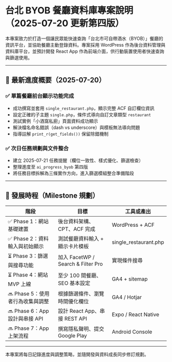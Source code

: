 # 台北 BYOB 餐廳資料庫專案說明（2025-07-20 更新第四版）

本專案致力於打造一個讓民眾能快速查詢「台北市可自帶酒水（BYOB）」餐廳的資訊平台，並協助餐廳主動登錄資料。專案採用 WordPress 作為後台資料管理與資料庫平台，並預計開發 React App 作為前端介面，供行動裝置使用者快速查詢與篩選使用。

---

## 📌 最新進度概要（2025-07-20）

### ✅ 單篇餐廳前台顯示功能完成

* 成功撰寫並套用 `single_restaurant.php`，顯示完整 ACF 自訂欄位資訊
* 設定正確的子主題 `single.php`，條件式導向自訂文章類型 `restaurant`
* 測試實例「小酒窩私廚」頁面資料成功顯示
* 解決檔名命名錯誤（dash vs underscore）與模板無法導向問題
* 指導註解 `print_r(get_fields())` 保留除錯機制

### ✅ 次日任務規劃與文件整合

* 建立 2025-07-21 任務提醒（欄位一致性、樣式優化、篩選檢查）
* 整理進度至 `ai_progress_byob` 第四版
* 將任務目標拆解為三條實作方向，進入篩選模組整合準備階段

---

## 🔭 發展時程（Milestone 規劃）

| 階段                       | 目標                               | 工具或產出                  |
| ------------------------ | -------------------------------- | ---------------------- |
| ✅ Phase 1：網站基礎建置         | 後台資料架構、CPT、ACF 完成                | WordPress + ACF        |
| ✅ Phase 2：資料輸入與初始顯示      | 測試餐廳資料輸入 + 顯示卡片模板                | single\_restaurant.php |
| ⏳ Phase 3：篩選與搜尋功能        | 加入 FacetWP / Search & Filter Pro | 實現條件搜尋                 |
| ⏳ Phase 4：網站 MVP 上線      | 至少 100 間餐廳、SEO 基本設定              | GA4 + sitemap          |
| 🔜 Phase 5：使用者行為收集與調整    | 根據篩選條件、瀏覽時間優化欄位                  | GA4 / Hotjar           |
| 🔜 Phase 6：App 設計與串接 API | 設計 React App、串接 REST API         | Expo / React Native    |
| 🔜 Phase 7：App 上架流程      | 撰寫隱私聲明、提交 Google Play            | Android Console        |

---

本專案將每日記錄進度與調整策略，並隨開發與資料成長同步修訂規劃。
